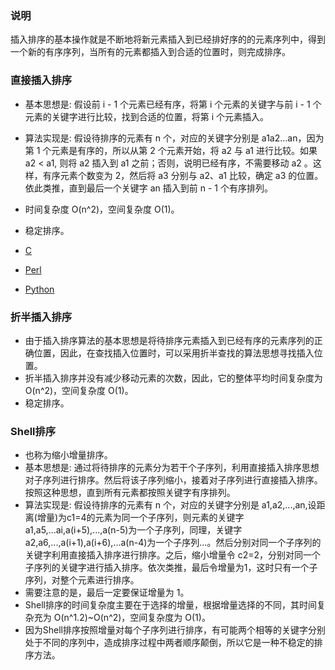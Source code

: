 
### 说明

插入排序的基本操作就是不断地将新元素插入到已经排好序的的元素序列中，得到一个新的有序序列，当所有的元素都插入到合适的位置时，则完成排序。


### 直接插入排序

- 基本思想是: 假设前 i - 1 个元素已经有序，将第 i 个元素的关键字与前 i - 1 个元素的关键字进行比较，找到合适的位置，将第 i 个元素插入。
- 算法实现是: 假设待排序的元素有 n 个，对应的关键字分别是 a1a2...an，因为第 1 个元素是有序的，所以从第 2 个元素开始，将 a2 与 a1 进行比较。如果 a2 < a1, 则将 a2 插入到 a1 之前；否则，说明已经有序，不需要移动 a2 。这样，有序元素个数变为 2，然后将 a3 分别与 a2、a1 比较，确定 a3 的位置。依此类推，直到最后一个关键字 an 插入到前 n - 1 个有序排列。
- 时间复杂度 O(n^2)，空间复杂度 O(1)。
- 稳定排序。

- [C](insert_sort.cpp)
- [Perl](insert_sort.pl)
- [Python](insert_sort.py)


### 折半插入排序

- 由于插入排序算法的基本思想是将待排序元素插入到已经有序的元素序列的正确位置，因此，在查找插入位置时，可以采用折半查找的算法思想寻找插入位置。
- 折半插入排序并没有减少移动元素的次数，因此，它的整体平均时间复杂度为 O(n^2)，空间复杂度 O(1)。
- 稳定排序。


### Shell排序

- 也称为缩小增量排序。
- 基本思想是: 通过将待排序的元素分为若干个子序列，利用直接插入排序思想对子序列进行排序。然后将该子序列缩小，接着对子序列进行直接插入排序。按照这种思想，直到所有元素都按照关键字有序排列。
- 算法实现是: 假设待排序的元素有 n 个，对应的关键字分别是 a1,a2,...,an,设距离(增量)为c1=4的元素为同一个子序列，则元素的关键字a1,a5,...ai,a(i+5),...,a(n-5)为一个子序列，同理，关键字 a2,a6,...,a(i+1),a(i+6),...a(n-4)为一个子序列...。然后分别对同一个子序列的关键字利用直接插入排序进行排序。之后，缩小增量令 c2=2，分别对同一个子序列的关键字进行插入排序。依次类推，最后令增量为1，这时只有一个子序列，对整个元素进行排序。
- 需要注意的是，最后一定要保证增量为 1。
- Shell排序的时间复杂度主要在于选择的增量，根据增量选择的不同，其时间复杂充为 O(n^1.2)~O(n^2)，空间复杂度为 O(1)。
- 因为Shell排序按照增量对每个子序列进行排序，有可能两个相等的关键字分别处于不同的序列中，造成排序过程中两者顺序颠倒，所以它是一种不稳定的排序方法。
